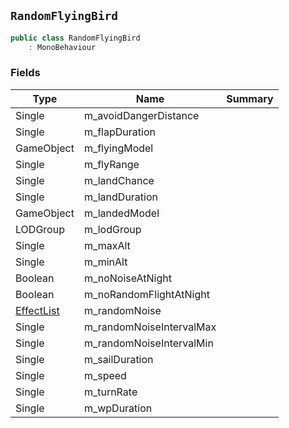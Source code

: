 ## `RandomFlyingBird`

```csharp
public class RandomFlyingBird
    : MonoBehaviour

```

### Fields

| Type | Name | Summary | 
| --- | --- | --- | 
| Single | m_avoidDangerDistance |  | 
| Single | m_flapDuration |  | 
| GameObject | m_flyingModel |  | 
| Single | m_flyRange |  | 
| Single | m_landChance |  | 
| Single | m_landDuration |  | 
| GameObject | m_landedModel |  | 
| LODGroup | m_lodGroup |  | 
| Single | m_maxAlt |  | 
| Single | m_minAlt |  | 
| Boolean | m_noNoiseAtNight |  | 
| Boolean | m_noRandomFlightAtNight |  | 
| [EffectList](./EffectList.md) | m_randomNoise |  | 
| Single | m_randomNoiseIntervalMax |  | 
| Single | m_randomNoiseIntervalMin |  | 
| Single | m_sailDuration |  | 
| Single | m_speed |  | 
| Single | m_turnRate |  | 
| Single | m_wpDuration |  | 



